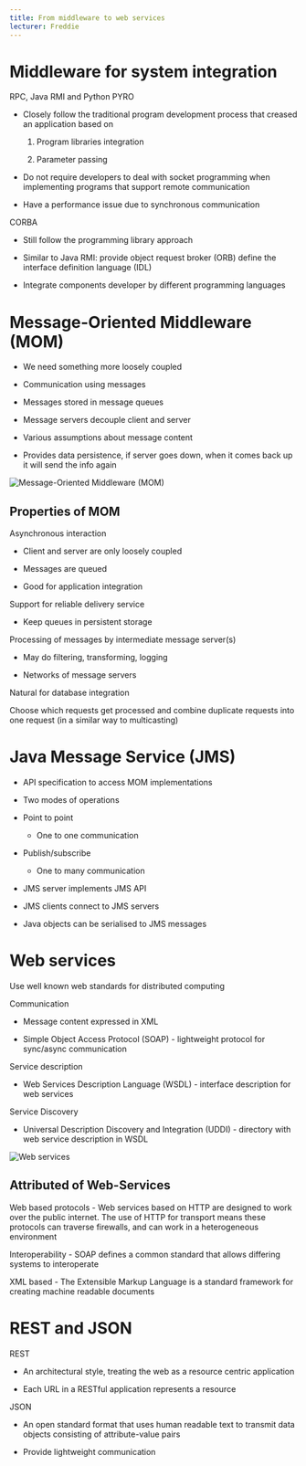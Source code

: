 ```yaml
---
title: From middleware to web services
lecturer: Freddie
---
```


# Middleware for system integration

RPC, Java RMI and Python PYRO

-   Closely follow the traditional program development process that
    creased an application based on

    1.  Program libraries integration

    2.  Parameter passing

-   Do not require developers to deal with socket programming when
    implementing programs that support remote communication

-   Have a performance issue due to synchronous communication

CORBA

-   Still follow the programming library approach

-   Similar to Java RMI: provide object request broker (ORB) define the
    interface definition language (IDL)

-   Integrate components developer by different programming languages

# Message-Oriented Middleware (MOM)

-   We need something more loosely coupled

-   Communication using messages

-   Messages stored in message queues

-   Message servers decouple client and server

-   Various assumptions about message content

-   Provides data persistence, if server goes down, when it comes back
    up it will send the info again

![Message-Oriented Middleware (MOM)](/img/Year_2/Networks_and_Systems/Distributed_Systems/Web/MOM.webp)

## Properties of MOM

Asynchronous interaction

-   Client and server are only loosely coupled

-   Messages are queued

-   Good for application integration

Support for reliable delivery service

-   Keep queues in persistent storage

Processing of messages by intermediate message server(s)

-   May do filtering, transforming, logging

-   Networks of message servers

Natural for database integration

Choose which requests get processed and combine duplicate requests into
one request (in a similar way to multicasting)

# Java Message Service (JMS)

-   API specification to access MOM implementations

-   Two modes of operations

-   Point to point

    -   One to one communication

-   Publish/subscribe

    -   One to many communication

-   JMS server implements JMS API

-   JMS clients connect to JMS servers

-   Java objects can be serialised to JMS messages

# Web services

Use well known web standards for distributed computing

Communication

-   Message content expressed in XML

-   Simple Object Access Protocol (SOAP) - lightweight protocol for
    sync/async communication

Service description

-   Web Services Description Language (WSDL) - interface description for
    web services

Service Discovery

-   Universal Description Discovery and Integration (UDDI) - directory
    with web service description in WSDL

![Web services](/img/Year_2/Networks_and_Systems/Distributed_Systems/Web/Web_Services.webp)

## Attributed of Web-Services

Web based protocols - Web services based on HTTP are designed to work
over the public internet. The use of HTTP for transport means these
protocols can traverse firewalls, and can work in a heterogeneous
environment

Interoperability - SOAP defines a common standard that allows differing
systems to interoperate

XML based - The Extensible Markup Language is a standard framework for
creating machine readable documents

# REST and JSON

REST

-   An architectural style, treating the web as a resource centric
    application

-   Each URL in a RESTful application represents a resource

JSON

-   An open standard format that uses human readable text to transmit
    data objects consisting of attribute-value pairs

-   Provide lightweight communication
